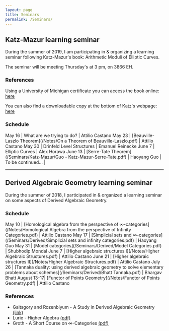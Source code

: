 ```yaml
---
layout: page
title: Seminars
permalink: /Seminars/
---
```


## Katz-Mazur learning seminar 

During the summer of 2019, I am participating in & organizing a learning seminar following Katz-Mazur's book: Arithmetic Moduli of Elliptic Curves.

The seminar will be meeting Thursday's at 3 pm, on 3866 EH.

### References

Using a University of Michigan certificate you can access the book online: [here](https://search.lib.umich.edu/articles/record/FETCH-LOGICAL-a47416-f463f39901a2fd9cfb7a461e3876fad574f47d4a8ac2cd0c35d42820089cf00e3?query=katz%20mazur&utm_source=MLibrary)

You can also find a downloadable copy at the bottom of Katz's webpage: [here](https://web.math.princeton.edu/~nmk/)


### Schedule

May 16 | What are we trying to do? | Attilio Castano
May 23 | [Beauville-Laszlo Theorem](/Notes/On a Theorem of Beauville-Laszlo.pdf) | Attilio Castano
May 30 | Drinfeld Level Structures | Emanuel Reinecke
June 7 | Elliptic Curves | Alex Horawa
June 13 | [Serre-Tate Theorem](/Seminars/Katz-Mazur/Guo - Katz-Mazur-Serre-Tate.pdf) | Haoyang Guo
 | To be continued... |


---

## Derived Algebraic Geometry learning seminar

During the summer of 2018, I participated in & organized a learning seminar on some aspects of Derived Algebraic Geometry.


### Schedule

May 10 | [Homological algebra from the perspective of &infin;-categories](/Notes/Homological Algebra from the perspective of Infinity Categories.pdf) | Attilio Castano
May 17 | [Simplicial sets and &infin;-categories](/Seminars/Derived/Simplicial sets and infinity categories.pdf) | Haoyang Guo
May 31 | [Model categories](/Seminars/Derived/Model Categories.pdf) | Shubhodip Mondal
June 7 | [Higher algebraic structures I](/Notes/Higher Algebraic Structures.pdf) | Attilio Castano
June 21 | [Higher algebraic structures II](/Notes/Higher Algebraic Structures.pdf) | Attilio Castano
July 26 | [Tannaka duality: using derived algebraic geometry to solve elementary problems about schemes](/Seminars/Derived/Bhatt Tannaka.pdf) | Bhargav Bhatt
August 13-17| [Functor of Points Geometry](/Notes/Functor of Points Geometry.pdf) | Attilio Castano


### References

* Gaitsgory and Rozenblyum - A Study in Derived Algebraic Geometry [(link)](http://www.math.harvard.edu/~gaitsgde/GL/)
* Lurie - Higher Algebra [(pdf)](http://www.math.harvard.edu/~lurie/papers/HA.pdf)
* Groth - A Short Course on &infin;-Categories [(pdf)](https://arxiv.org/pdf/1007.2925.pdf)





